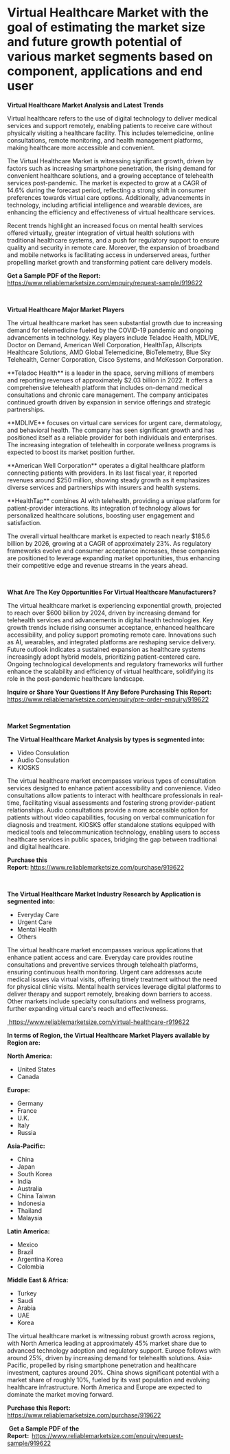 <p><h1>Virtual Healthcare Market with the goal of estimating the market size and future growth potential of various market segments based on component, applications and end user</h1></p><p><strong>Virtual Healthcare Market Analysis and Latest Trends</strong></p>
<p><p>Virtual healthcare refers to the use of digital technology to deliver medical services and support remotely, enabling patients to receive care without physically visiting a healthcare facility. This includes telemedicine, online consultations, remote monitoring, and health management platforms, making healthcare more accessible and convenient.</p><p>The Virtual Healthcare Market is witnessing significant growth, driven by factors such as increasing smartphone penetration, the rising demand for convenient healthcare solutions, and a growing acceptance of telehealth services post-pandemic. The market is expected to grow at a CAGR of 14.6% during the forecast period, reflecting a strong shift in consumer preferences towards virtual care options. Additionally, advancements in technology, including artificial intelligence and wearable devices, are enhancing the efficiency and effectiveness of virtual healthcare services.</p><p>Recent trends highlight an increased focus on mental health services offered virtually, greater integration of virtual health solutions with traditional healthcare systems, and a push for regulatory support to ensure quality and security in remote care. Moreover, the expansion of broadband and mobile networks is facilitating access in underserved areas, further propelling market growth and transforming patient care delivery models.</p></p>
<p><strong>Get a Sample PDF of the Report:&nbsp;</strong> <a href="https://www.reliablemarketsize.com/enquiry/request-sample/919622?utm_campaign=3560&utm_medium=2&utm_source=Github&utm_content=ia&utm_term=18042025&utm_id=virtual-healthcare">https://www.reliablemarketsize.com/enquiry/request-sample/919622</a></p>
<p>&nbsp;</p>
<p><strong>Virtual Healthcare Major Market Players</strong></p>
<p><p>The virtual healthcare market has seen substantial growth due to increasing demand for telemedicine fueled by the COVID-19 pandemic and ongoing advancements in technology. Key players include Teladoc Health, MDLIVE, Doctor on Demand, American Well Corporation, HealthTap, Allscripts Healthcare Solutions, AMD Global Telemedicine, BioTelemetry, Blue Sky Telehealth, Cerner Corporation, Cisco Systems, and McKesson Corporation.</p><p>**Teladoc Health** is a leader in the space, serving millions of members and reporting revenues of approximately $2.03 billion in 2022. It offers a comprehensive telehealth platform that includes on-demand medical consultations and chronic care management. The company anticipates continued growth driven by expansion in service offerings and strategic partnerships.</p><p>**MDLIVE** focuses on virtual care services for urgent care, dermatology, and behavioral health. The company has seen significant growth and has positioned itself as a reliable provider for both individuals and enterprises. The increasing integration of telehealth in corporate wellness programs is expected to boost its market position further.</p><p>**American Well Corporation** operates a digital healthcare platform connecting patients with providers. In its last fiscal year, it reported revenues around $250 million, showing steady growth as it emphasizes diverse services and partnerships with insurers and health systems.</p><p>**HealthTap** combines AI with telehealth, providing a unique platform for patient-provider interactions. Its integration of technology allows for personalized healthcare solutions, boosting user engagement and satisfaction.</p><p>The overall virtual healthcare market is expected to reach nearly $185.6 billion by 2026, growing at a CAGR of approximately 23%. As regulatory frameworks evolve and consumer acceptance increases, these companies are positioned to leverage expanding market opportunities, thus enhancing their competitive edge and revenue streams in the years ahead.</p></p>
<p>&nbsp;</p>
<p><strong>What Are The Key Opportunities For Virtual Healthcare Manufacturers?</strong></p>
<p><p>The virtual healthcare market is experiencing exponential growth, projected to reach over $600 billion by 2024, driven by increasing demand for telehealth services and advancements in digital health technologies. Key growth trends include rising consumer acceptance, enhanced healthcare accessibility, and policy support promoting remote care. Innovations such as AI, wearables, and integrated platforms are reshaping service delivery. Future outlook indicates a sustained expansion as healthcare systems increasingly adopt hybrid models, prioritizing patient-centered care. Ongoing technological developments and regulatory frameworks will further enhance the scalability and efficiency of virtual healthcare, solidifying its role in the post-pandemic healthcare landscape.</p></p>
<p><strong>Inquire or Share Your Questions If Any Before Purchasing This Report:</strong> <a href="https://www.reliablemarketsize.com/enquiry/pre-order-enquiry/919622?utm_campaign=3560&utm_medium=2&utm_source=Github&utm_content=ia&utm_term=18042025&utm_id=virtual-healthcare">https://www.reliablemarketsize.com/enquiry/pre-order-enquiry/919622</a></p>
<p>&nbsp;</p>
<p><strong>Market Segmentation</strong></p>
<p><strong>The Virtual Healthcare Market Analysis by types is segmented into:</strong></p>
<p><ul><li>Video Consulation</li><li>Audio Consulation</li><li>KIOSKS</li></ul></p>
<p><p>The virtual healthcare market encompasses various types of consultation services designed to enhance patient accessibility and convenience. Video consultations allow patients to interact with healthcare professionals in real-time, facilitating visual assessments and fostering strong provider-patient relationships. Audio consultations provide a more accessible option for patients without video capabilities, focusing on verbal communication for diagnosis and treatment. KIOSKS offer standalone stations equipped with medical tools and telecommunication technology, enabling users to access healthcare services in public spaces, bridging the gap between traditional and digital healthcare.</p></p>
<p><strong>Purchase this Report:&nbsp;</strong><a href="https://www.reliablemarketsize.com/purchase/919622?utm_campaign=3560&utm_medium=2&utm_source=Github&utm_content=ia&utm_term=18042025&utm_id=virtual-healthcare">https://www.reliablemarketsize.com/purchase/919622</a></p>
<p>&nbsp;</p>
<p><strong>The Virtual Healthcare Market Industry Research by Application is segmented into:</strong></p>
<p><ul><li>Everyday Care</li><li>Urgent Care</li><li>Mental Health</li><li>Others</li></ul></p>
<p><p>The virtual healthcare market encompasses various applications that enhance patient access and care. Everyday care provides routine consultations and preventive services through telehealth platforms, ensuring continuous health monitoring. Urgent care addresses acute medical issues via virtual visits, offering timely treatment without the need for physical clinic visits. Mental health services leverage digital platforms to deliver therapy and support remotely, breaking down barriers to access. Other markets include specialty consultations and wellness programs, further expanding virtual care's reach and effectiveness.</p></p>
<p><a href="https://www.reliablemarketsize.com/virtual-healthcare-r919622?utm_campaign=3560&utm_medium=2&utm_source=Github&utm_content=ia&utm_term=18042025&utm_id=virtual-healthcare">&nbsp;https://www.reliablemarketsize.com/virtual-healthcare-r919622</a></p>
<p><strong>In terms of Region, the Virtual Healthcare Market Players available by Region are:</strong></p>
<p>
    <p> <strong> North America: </strong>
        <ul>
            <li>United States</li>
            <li>Canada</li>
        </ul>
        </p> 
    <p> <strong> Europe: </strong>
        <ul>
            <li>Germany</li>
            <li>France</li>
            <li>U.K.</li>
            <li>Italy</li>
            <li>Russia</li>
        </ul>
        </p> 
    <p> <strong> Asia-Pacific: </strong>
        <ul>
            <li>China</li>
            <li>Japan</li>
            <li>South Korea</li>
            <li>India</li>
            <li>Australia</li>
            <li>China Taiwan</li>
            <li>Indonesia</li>
            <li>Thailand</li>
            <li>Malaysia</li>
        </ul>
        </p> 
    <p> <strong> Latin America: </strong>
        <ul>
            <li>Mexico</li>
            <li>Brazil</li>
            <li>Argentina Korea</li>
            <li>Colombia</li>
        </ul>
        </p> 
    <p> <strong> Middle East & Africa: </strong>
        <ul>
            <li>Turkey</li>
            <li>Saudi</li>
            <li>Arabia</li>
            <li>UAE</li>
            <li>Korea</li>
        </ul>
    </p>
    </p>
<p><p>The virtual healthcare market is witnessing robust growth across regions, with North America leading at approximately 45% market share due to advanced technology adoption and regulatory support. Europe follows with around 25%, driven by increasing demand for telehealth solutions. Asia-Pacific, propelled by rising smartphone penetration and healthcare investment, captures around 20%. China shows significant potential with a market share of roughly 10%, fueled by its vast population and evolving healthcare infrastructure. North America and Europe are expected to dominate the market moving forward.</p></p>
<p><strong>Purchase this Report: </strong><a href="https://www.reliablemarketsize.com/purchase/919622?utm_campaign=3560&utm_medium=2&utm_source=Github&utm_content=ia&utm_term=18042025&utm_id=virtual-healthcare">https://www.reliablemarketsize.com/purchase/919622</a></p>
<p>&nbsp;<strong>Get a Sample PDF of the Report:&nbsp;&nbsp;</strong><a href="https://www.reliablemarketsize.com/enquiry/request-sample/919622?utm_campaign=3560&utm_medium=2&utm_source=Github&utm_content=ia&utm_term=18042025&utm_id=virtual-healthcare">https://www.reliablemarketsize.com/enquiry/request-sample/919622</a></p>
<p><strong></strong></p>
<p><p></p><p></p><p></p></p>
